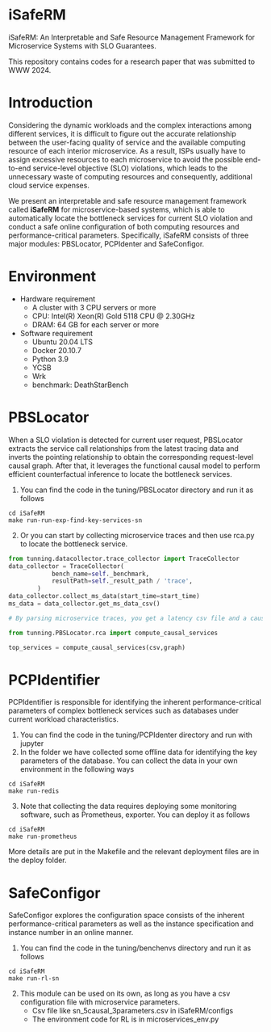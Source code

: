 # iSafeRM
iSafeRM: An Interpretable and Safe Resource Management Framework for Microservice Systems with SLO Guarantees. 

This repository contains codes for a research paper that was submitted to WWW 2024.



# Introduction
Considering the dynamic workloads and the complex interactions among different services, it is difficult to figure out the accurate relationship between the user-facing quality of service and the available computing resource of each interior microservice. As a result, ISPs usually have to assign excessive resources to each microservice to avoid the possible end-to-end service-level objective (SLO) violations, which leads to the unnecessary waste of computing resources and consequently, additional cloud service expenses.

We present an interpretable and safe resource management framework called **iSafeRM** for microservice-based systems, which is able to automatically locate the bottleneck services for current SLO violation and conduct a safe online configuration of both computing resources and performance-critical parameters. Specifically, iSafeRM consists of three major modules: PBSLocator, PCPIdenter and SafeConfigor. 



# Environment
+ Hardware requirement
    - A cluster with 3 CPU servers or more
    - CPU: Intel(R) Xeon(R) Gold 5118 CPU @ 2.30GHz
    - DRAM: 64 GB for each server or more
+ Software requirement
    - Ubuntu 20.04 LTS 
    - Docker 20.10.7 
    - Python 3.9
    - YCSB
    - Wrk
    - benchmark: DeathStarBench

# PBSLocator
When a SLO violation is detected for current user request, PBSLocator extracts the service call relationships from the latest tracing data and inverts the pointing relationship to obtain the corresponding request-level causal graph. After that, it leverages the functional causal model to perform efficient counterfactual inference to locate the bottleneck services.



1. You can find the code in the tuning/PBSLocator directory and run it as follows

```shell
cd iSafeRM
make run-run-exp-find-key-services-sn
```

2. Or you can start by collecting microservice traces and then use rca.py to locate the bottleneck service.

```python
from tunning.datacollector.trace_collector import TraceCollector
data_collector = TraceCollector(
            bench_name=self._benchmark,
            resultPath=self._result_path / 'trace',
        )
data_collector.collect_ms_data(start_time=start_time)
ms_data = data_collector.get_ms_data_csv()

# By parsing microservice traces, you get a latency csv file and a causal graph

from tunning.PBSLocator.rca import compute_causal_services

top_services = compute_causal_services(csv,graph)

```



# PCPIdentifier
PCPIdentifier is responsible for identifying the inherent performance-critical parameters of complex bottleneck services such as databases under current workload characteristics. 

1. You can find the code in the tuning/PCPIdenter directory and run with jupyter
2. In the folder we have collected some offline data for identifying the key parameters of the database. You can collect the data in your own environment in the following ways

```shell
cd iSafeRM
make run-redis
```

3. Note that collecting the data requires deploying some monitoring software, such as Prometheus, exporter. You can deploy it as follows

```shell
cd iSafeRM
make run-prometheus
```

More details are put in the Makefile and the relevant deployment files are in the deploy folder.

# SafeConfigor
SafeConfigor explores the configuration space consists of the inherent performance-critical parameters as well as the instance specification and instance number in an online manner.

1. You can find the code in the tuning/benchenvs directory and run it as follows

```shell
cd iSafeRM
make run-rl-sn
```

2. This module can be used on its own, as long as you have a csv configuration file with microservice parameters.
    - Csv file like sn_5causal_3parameters.csv in iSafeRM/configs
    - The environment code for RL is in microservices_env.py



